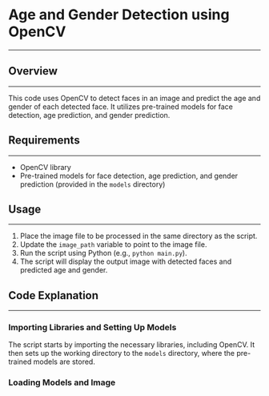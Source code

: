 # Age and Gender Detection using OpenCV
--------------------------------------

## Overview
-----------

This code uses OpenCV to detect faces in an image and predict the age and gender of each detected face. It utilizes pre-trained models for face detection, age prediction, and gender prediction.

## Requirements
------------

* OpenCV library
* Pre-trained models for face detection, age prediction, and gender prediction (provided in the `models` directory)

## Usage
-----

1. Place the image file to be processed in the same directory as the script.
2. Update the `image_path` variable to point to the image file.
3. Run the script using Python (e.g., `python main.py`).
4. The script will display the output image with detected faces and predicted age and gender.

## Code Explanation
-----------------

### Importing Libraries and Setting Up Models

The script starts by importing the necessary libraries, including OpenCV. It then sets up the working directory to the `models` directory, where the pre-trained models are stored.

### Loading Models and Image
